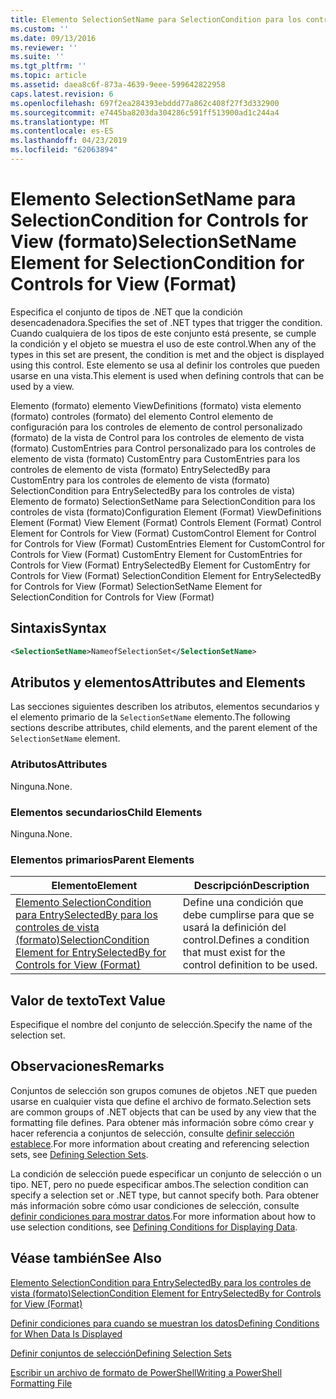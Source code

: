 ```yaml
---
title: Elemento SelectionSetName para SelectionCondition para los controles de vista (formato) | Microsoft Docs
ms.custom: ''
ms.date: 09/13/2016
ms.reviewer: ''
ms.suite: ''
ms.tgt_pltfrm: ''
ms.topic: article
ms.assetid: daea8c6f-873a-4639-9eee-599642822958
caps.latest.revision: 6
ms.openlocfilehash: 697f2ea284393ebddd77a862c408f27f3d332900
ms.sourcegitcommit: e7445ba8203da304286c591ff513900ad1c244a4
ms.translationtype: MT
ms.contentlocale: es-ES
ms.lasthandoff: 04/23/2019
ms.locfileid: "62063894"
---
```

# <a name="selectionsetname-element-for-selectioncondition-for-controls-for-view-format"></a><span data-ttu-id="54592-102">Elemento SelectionSetName para SelectionCondition for Controls for View (formato)</span><span class="sxs-lookup"><span data-stu-id="54592-102">SelectionSetName Element for SelectionCondition for Controls for View (Format)</span></span>

<span data-ttu-id="54592-103">Especifica el conjunto de tipos de .NET que la condición desencadenadora.</span><span class="sxs-lookup"><span data-stu-id="54592-103">Specifies the set of .NET types that trigger the condition.</span></span> <span data-ttu-id="54592-104">Cuando cualquiera de los tipos de este conjunto está presente, se cumple la condición y el objeto se muestra el uso de este control.</span><span class="sxs-lookup"><span data-stu-id="54592-104">When any of the types in this set are present, the condition is met and the object is displayed using this control.</span></span> <span data-ttu-id="54592-105">Este elemento se usa al definir los controles que pueden usarse en una vista.</span><span class="sxs-lookup"><span data-stu-id="54592-105">This element is used when defining controls that can be used by a view.</span></span>

<span data-ttu-id="54592-106">Elemento (formato) elemento ViewDefinitions (formato) vista elemento (formato) controles (formato) del elemento Control elemento de configuración para los controles de elemento de control personalizado (formato) de la vista de Control para los controles de elemento de vista (formato) CustomEntries para Control personalizado para los controles de elemento de vista (formato) CustomEntry para CustomEntries para los controles de elemento de vista (formato) EntrySelectedBy para CustomEntry para los controles de elemento de vista (formato) SelectionCondition para EntrySelectedBy para los controles de vista) Elemento de formato) SelectionSetName para SelectionCondition para los controles de vista (formato)</span><span class="sxs-lookup"><span data-stu-id="54592-106">Configuration Element (Format) ViewDefinitions Element (Format) View Element (Format) Controls Element (Format) Control Element for Controls for View (Format) CustomControl Element for Control for Controls for View (Format) CustomEntries Element for CustomControl for Controls for View (Format) CustomEntry Element for CustomEntries for Controls for View (Format) EntrySelectedBy Element for CustomEntry for Controls for View (Format) SelectionCondition Element for EntrySelectedBy for Controls for View (Format) SelectionSetName Element for SelectionCondition for Controls for View (Format)</span></span>

## <a name="syntax"></a><span data-ttu-id="54592-107">Sintaxis</span><span class="sxs-lookup"><span data-stu-id="54592-107">Syntax</span></span>

```xml
<SelectionSetName>NameofSelectionSet</SelectionSetName>
```

## <a name="attributes-and-elements"></a><span data-ttu-id="54592-108">Atributos y elementos</span><span class="sxs-lookup"><span data-stu-id="54592-108">Attributes and Elements</span></span>

<span data-ttu-id="54592-109">Las secciones siguientes describen los atributos, elementos secundarios y el elemento primario de la `SelectionSetName` elemento.</span><span class="sxs-lookup"><span data-stu-id="54592-109">The following sections describe attributes, child elements, and the parent element of the `SelectionSetName` element.</span></span>

### <a name="attributes"></a><span data-ttu-id="54592-110">Atributos</span><span class="sxs-lookup"><span data-stu-id="54592-110">Attributes</span></span>

<span data-ttu-id="54592-111">Ninguna.</span><span class="sxs-lookup"><span data-stu-id="54592-111">None.</span></span>

### <a name="child-elements"></a><span data-ttu-id="54592-112">Elementos secundarios</span><span class="sxs-lookup"><span data-stu-id="54592-112">Child Elements</span></span>

<span data-ttu-id="54592-113">Ninguna.</span><span class="sxs-lookup"><span data-stu-id="54592-113">None.</span></span>

### <a name="parent-elements"></a><span data-ttu-id="54592-114">Elementos primarios</span><span class="sxs-lookup"><span data-stu-id="54592-114">Parent Elements</span></span>

|<span data-ttu-id="54592-115">Elemento</span><span class="sxs-lookup"><span data-stu-id="54592-115">Element</span></span>|<span data-ttu-id="54592-116">Descripción</span><span class="sxs-lookup"><span data-stu-id="54592-116">Description</span></span>|
|-------------|-----------------|
|[<span data-ttu-id="54592-117">Elemento SelectionCondition para EntrySelectedBy para los controles de vista (formato)</span><span class="sxs-lookup"><span data-stu-id="54592-117">SelectionCondition Element for EntrySelectedBy for Controls for View (Format)</span></span>](./selectioncondition-element-for-entryselectedby-for-controls-for-view-format.md)|<span data-ttu-id="54592-118">Define una condición que debe cumplirse para que se usará la definición del control.</span><span class="sxs-lookup"><span data-stu-id="54592-118">Defines a condition that must exist for the control definition to be used.</span></span>|

## <a name="text-value"></a><span data-ttu-id="54592-119">Valor de texto</span><span class="sxs-lookup"><span data-stu-id="54592-119">Text Value</span></span>

<span data-ttu-id="54592-120">Especifique el nombre del conjunto de selección.</span><span class="sxs-lookup"><span data-stu-id="54592-120">Specify the name of the selection set.</span></span>

## <a name="remarks"></a><span data-ttu-id="54592-121">Observaciones</span><span class="sxs-lookup"><span data-stu-id="54592-121">Remarks</span></span>

<span data-ttu-id="54592-122">Conjuntos de selección son grupos comunes de objetos .NET que pueden usarse en cualquier vista que define el archivo de formato.</span><span class="sxs-lookup"><span data-stu-id="54592-122">Selection sets are common groups of .NET objects that can be used by any view that the formatting file defines.</span></span> <span data-ttu-id="54592-123">Para obtener más información sobre cómo crear y hacer referencia a conjuntos de selección, consulte [definir selección establece](./defining-selection-sets.md).</span><span class="sxs-lookup"><span data-stu-id="54592-123">For more information about creating and referencing selection sets, see [Defining Selection Sets](./defining-selection-sets.md).</span></span>

<span data-ttu-id="54592-124">La condición de selección puede especificar un conjunto de selección o un tipo. NET, pero no puede especificar ambos.</span><span class="sxs-lookup"><span data-stu-id="54592-124">The selection condition can specify a selection set or .NET type, but cannot specify both.</span></span> <span data-ttu-id="54592-125">Para obtener más información sobre cómo usar condiciones de selección, consulte [definir condiciones para mostrar datos](./defining-conditions-for-displaying-data.md).</span><span class="sxs-lookup"><span data-stu-id="54592-125">For more information about how to use selection conditions, see [Defining Conditions for Displaying Data](./defining-conditions-for-displaying-data.md).</span></span>

## <a name="see-also"></a><span data-ttu-id="54592-126">Véase también</span><span class="sxs-lookup"><span data-stu-id="54592-126">See Also</span></span>

[<span data-ttu-id="54592-127">Elemento SelectionCondition para EntrySelectedBy para los controles de vista (formato)</span><span class="sxs-lookup"><span data-stu-id="54592-127">SelectionCondition Element for EntrySelectedBy for Controls for View (Format)</span></span>](./selectioncondition-element-for-entryselectedby-for-controls-for-view-format.md)

[<span data-ttu-id="54592-128">Definir condiciones para cuando se muestran los datos</span><span class="sxs-lookup"><span data-stu-id="54592-128">Defining Conditions for When Data Is Displayed</span></span>](./defining-conditions-for-displaying-data.md)

[<span data-ttu-id="54592-129">Definir conjuntos de selección</span><span class="sxs-lookup"><span data-stu-id="54592-129">Defining Selection Sets</span></span>](./defining-selection-sets.md)

[<span data-ttu-id="54592-130">Escribir un archivo de formato de PowerShell</span><span class="sxs-lookup"><span data-stu-id="54592-130">Writing a PowerShell Formatting File</span></span>](./writing-a-powershell-formatting-file.md)
